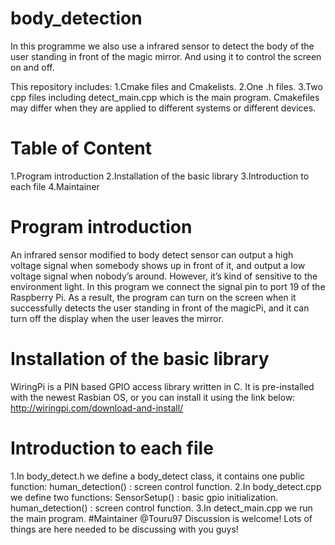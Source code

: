 # body_detection
In this programme we also use a infrared sensor to detect the body of the user standing in front of the magic mirror. And using it to control the screen on and off.

This repository includes:
1.Cmake files and Cmakelists.
2.One .h files.
3.Two cpp files including detect_main.cpp which is the main program.
Cmakefiles may differ when they are applied to different systems or different devices.

# Table of Content
  1.Program introduction
  2.Installation of the basic library
  3.Introduction to each file
  4.Maintainer

# Program introduction
An infrared sensor modified to body detect sensor can output a high voltage signal when somebody shows up in front of it, and output a low voltage signal when nobody’s around. However, it’s kind of sensitive to the environment light. 
In this program we connect the signal pin to port 19 of the Raspberry Pi.
As a result, the program can turn on the screen when it successfully detects the user standing in front of the magicPi, and it can turn off the display when the user leaves the mirror.
# Installation of the basic library
WiringPi is a PIN based GPIO access library written in C. It is pre-installed with the newest Rasbian OS, or you can install it using the link below:
http://wiringpi.com/download-and-install/

# Introduction to each file 
1.In body_detect.h we define a body_detect class, it contains one public function:
human_detection() : screen control function.
2.In body_detect.cpp we define two functions:
SensorSetup() : basic gpio initialization.
human_detection() : screen control function.
3.In detect_main.cpp we run the main program.
#Maintainer
@Touru97
Discussion is welcome! Lots of things are here needed to be discussing with you guys!

